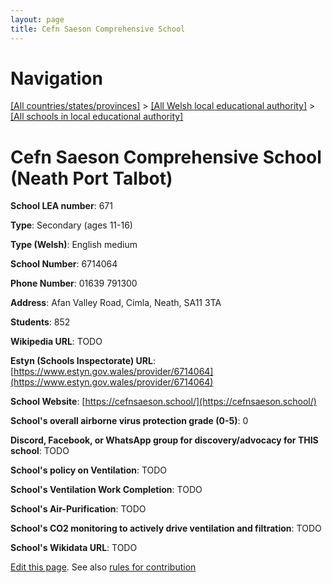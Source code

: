 ```yaml
---
layout: page
title: Cefn Saeson Comprehensive School
---
```

# Navigation

[[All countries/states/provinces]](../../..) > [[All Welsh local educational authority]](../..) > [[All schools in local educational authority]](..)

# Cefn Saeson Comprehensive School (Neath Port Talbot)

**School LEA number**: 671

**Type**: Secondary (ages 11-16)

**Type (Welsh)**: English medium

**School Number**: 6714064

**Phone Number**: 01639 791300

**Address**: Afan Valley Road, Cimla, Neath, SA11 3TA

**Students**: 852

**Wikipedia URL**: TODO

**Estyn (Schools Inspectorate) URL**: [https://www.estyn.gov.wales/provider/6714064](https://www.estyn.gov.wales/provider/6714064)

**School Website**: [https://cefnsaeson.school/](https://cefnsaeson.school/)

**School's overall airborne virus protection grade (0-5)**: 0

**Discord, Facebook, or WhatsApp group for discovery/advocacy for THIS school**: TODO

**School's policy on Ventilation**: TODO

**School's Ventilation Work Completion**: TODO

**School's Air-Purification**: TODO

**School's CO2 monitoring to actively drive ventilation and filtration**: TODO

**School's Wikidata URL**: TODO




[Edit this page](https://github.com/VentilationProject/Wales/edit/prif/./Neath_Port_Talbot/Cefn_Saeson_Comprehensive_School.md). See also [rules for contribution](../../../contribution-rules/)